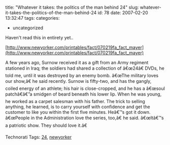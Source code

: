 title: "Whatever it takes: the politics of the man behind 24"
slug: whatever-it-takes-the-politics-of-the-man-behind-24
id: 78
date: 2007-02-20 13:32:47
tags: 
categories: 
- uncategorized

Haven't read this in entirety yet..

[http://www.newyorker.com/printables/fact/070219fa_fact_mayer](http://www.newyorker.com/printables/fact/070219fa_fact_mayer)

A few years ago, Surnow received it as a gift from an Army regiment stationed in Iraq; the soldiers had shared a collection of â€œ24â€ DVDs, he told me, until it was destroyed by an enemy bomb. â€œThe military loves our show,â€ he said recently. Surnow is fifty-two, and has the gangly, coiled energy of an athlete; his hair is close-cropped, and he has a â€œsoul patchâ€â€”a smidgen of beard beneath his lower lip. When he was young, he worked as a carpet salesman with his father. The trick to selling anything, he learned, is to carry yourself with confidence and get the customer to like you within the first five minutes. Heâ€™s got it down. â€œPeople in the Administration love the series, too,â€ he said. â€œItâ€™s a patriotic show. They should love it.â€

<!-- technorati tags start -->

Technorati Tags: [24](http://www.technorati.com/tag/24), [newyorker](http://www.technorati.com/tag/newyorker)
<!-- technorati tags end -->
